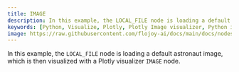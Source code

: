 ```yaml
---
title: IMAGE
description: In this example, the LOCAL_FILE node is loading a default astronaut image, which is then visualized with a Plotly visualizer IMAGE node.
keywords: [Python, Visualize, Plotly, Plotly Image visualizer, Python image data visualization, Visualizing images with Plotly, Image plot examples, Flojoy Plotly nodes, Interactive image visualization, Python data visualization tools, Image representation techniques, Plotly for image insights, Image data exploration]
image: https://raw.githubusercontent.com/flojoy-ai/docs/main/docs/nodes/VISUALIZERS/PLOTLY/IMAGE/examples/EX1/output.jpeg
---
```


In this example, the `LOCAL_FILE` node is loading a default astronaut image, which is then visualized with a Plotly visualizer `IMAGE` node. 
